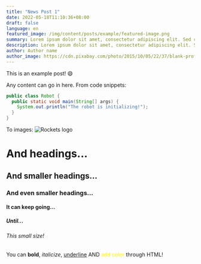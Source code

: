 ```yaml
---
title: "News Post 1"
date: 2022-05-18T11:10:36+08:00
draft: false
language: en
featured_image: /img/content/posts/example/featured-image.png
summary: Lorem ipsum dolor sit amet, consectetur adipiscing elit. Sed cursus, odio nec venenatis lacinia, lacus lectus varius nisi, in tristique mi purus ut libero.
description: Lorem ipsum dolor sit amet, consectetur adipiscing elit. Sed cursus, odio nec venenatis lacinia, lacus lectus varius nisi, in tristique mi purus ut libero. Vestibulum vel convallis felis. Ut finibus lorem vestibulum lobortis rhoncus.
author: Author name
author_image: https://cdn.pixabay.com/photo/2015/10/05/22/37/blank-profile-picture-973460_960_720.png
---
```


This is an example post! :smile:

Any content can go in here. From code snippets:

```java
public class Robot {
  public static void main(String[] args) {
    System.out.println("The robot is initializing!");
  }
}
```

To images:
![Rockets logo](/img/content/posts/example/featured-image.png)

# And headings...
## And smaller headings...
### And even smaller headings...
#### It can keep going...
##### Until...
###### This small size!

You can **bold**, *italicize*, <u>underline</u> AND <span style="color: #fff000">add color</span> through HTML!